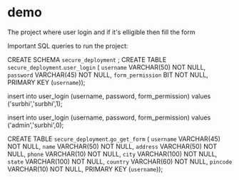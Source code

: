 # demo
 The project where user login and if it's elligible then fill the form
 
Important SQL queries to run the project:


CREATE SCHEMA `secure_deployment` ;
CREATE TABLE `secure_deployment`.`user_login` (
  `username` VARCHAR(50) NOT NULL,
  `password` VARCHAR(45) NOT NULL,
  `form_permission` BIT NOT NULL,
  PRIMARY KEY (`username`));


insert into user_login (username, password, form_permission)
values ('surbhi','surbhi',1);

insert into user_login (username, password, form_permission)
values ('admin','surbhi',0);

CREATE TABLE `secure_deployment`.`go_get_form` (
  `username` VARCHAR(45) NOT NULL,
  `name` VARCHAR(50) NOT NULL,
  `address` VARCHAR(50) NOT NULL,
  `phone` VARCHAR(10) NOT NULL,
  `city` VARCHAR(100) NOT NULL,
  `state` VARCHAR(100) NOT NULL,
  `country` VARCHAR(60) NOT NULL,
  `pincode` VARCHAR(10) NOT NULL,
  PRIMARY KEY (`username`));




